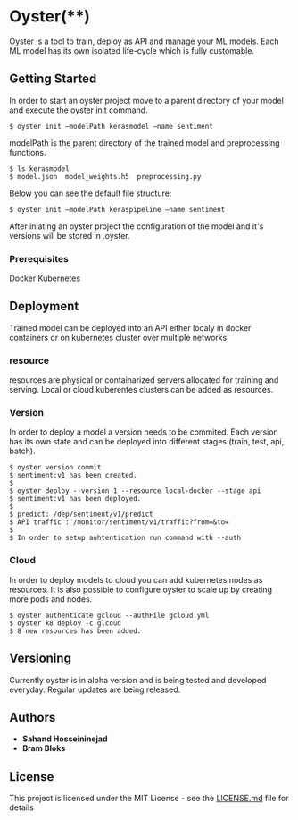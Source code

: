 # Oyster(**) 

Oyster is a tool to train, deploy as API and manage your ML models. Each ML model has its own isolated life-cycle which is fully customable.

## Getting Started

In order to start an oyster project move to a parent directory of your model and execute the oyster init command. 
```
$ oyster init –modelPath kerasmodel –name sentiment
```
modelPath is the parent directory of the trained model and preprocessing functions.
```
$ ls kerasmodel
$ model.json  model_weights.h5  preprocessing.py
````

Below you can see the default file structure:
```
$ oyster init –modelPath keraspipeline –name sentiment
```

After iniating an oyster project the configuration of the model and it's versions will be stored in .oyster.

### Prerequisites
Docker
Kubernetes

## Deployment
Trained model can be deployed into an API either localy in docker containers or on kubernetes cluster over multiple networks.

### resource
resources are physical or containarized servers allocated for training and serving. Local or cloud kuberentes clusters can be added as resources.


### Version
In order to deploy a model a version needs to be commited. Each version has its own state and can be deployed into different stages (train, test, api, batch).


```
$ oyster version commit 
$ sentiment:v1 has been created. 
$
$ oyster deploy --version 1 --resource local-docker --stage api
$ sentiment:v1 has been deployed.
$
$ predict: /dep/sentiment/v1/predict
$ API traffic : /monitor/sentiment/v1/traffic?from=&to= 
$
$ In order to setup auhtentication run command with --auth

```

### Cloud
In order to deploy models to cloud you can add kubernetes nodes as resources. It is also possible to configure oyster to scale up by creating more pods and nodes.

```
$ oyster authenticate gcloud --authFile gcloud.yml
$ oyster k8 deploy -c glcoud 
$ 8 new resources has been added.
```

## Versioning
Currently oyster is in alpha version and is being tested and developed everyday. Regular updates are being released.

## Authors

* **Sahand Hosseininejad**
* **Bram Bloks**

## License

This project is licensed under the MIT License - see the [LICENSE.md](LICENSE.md) file for details

